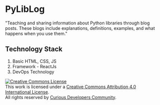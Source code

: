 # PyLibLog
"Teaching and sharing information about Python libraries through blog posts. These blogs include explanations, definitions, examples, and what happens when you use them."
</br>

## Technology Stack
1. Basic HTML, CSS, JS
2. Framework - ReactJs
3. DevOps Technology

<a rel="license" href="http://creativecommons.org/licenses/by/4.0/"><img alt="Creative Commons License" style="border-width:0" src="https://i.creativecommons.org/l/by/4.0/80x15.png" />
</a><br />This work is licensed under a <a rel="license" href="http://creativecommons.org/licenses/by/4.0/">Creative Commons Attribution 4.0 International License</a>.
</br>
All rights reserved by <a rel="license" href="https://curiousdevelopers.in/">Curious Developers Community</a>.
